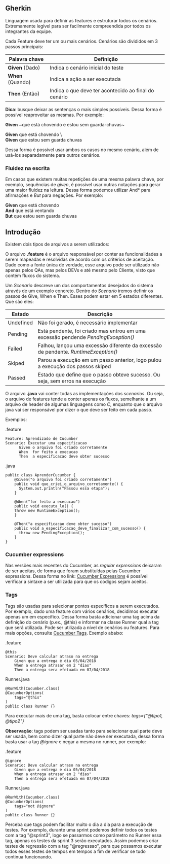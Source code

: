 ## Gherkin

Linguagem usada para definir as features e estruturar todos os cenários. Extremamente legível para ser facilmente compreendida por todos os integrantes da equipe.

Cada Feature deve ter um ou mais cenários. Cenários são divididos em 3 passos principais:

| Palavra chave   | Definição                                           |
|-----------------|-----------------------------------------------------|
|**Given** (Dado) | Indica o cenário inicial do teste                   |
|**When** (Quando)| Indica a ação a ser executada                       |
|**Then** (Então) | Indica o que deve ter acontecido ao final do cenário|

**Dica**: busque deixar as sentenças o mais simples possíveis. Dessa forma é possível reaproveitar as mesmas. Por exemplo:

   **Given** ~que está chovendo e estou sem guarda-chuvas~

   **Given** que está chovendo \                          
   **Given** que estou sem guarda chuvas                  

Dessa forma é possível usar ambos os casos no mesmo cenário, além de usá-los separadamente para outros cenários.

### Fluidez na escrita

Em casos que existem muitas repetições de uma mesma palavra chave, por exemplo, sequências de *given*, é possível usar outras notações para gerar uma maior fluidez na leitura. Dessa forma podemos utilizar And* para afirmações e *But* para negações. Por exemplo:

   **Given** que está chovendo \
   **And** que está ventando                     
   **But** que estou sem guarda chuvas    

## Introdução

Existem dois tipos de arquivos a serem utilizados:

O arquivo **.feature** é o arquivo responsável por conter as funcionalidades a serem mapeadas e resolvidas de acordo com os critérios de aceitação. Dado como a fonte única de verdade, esse arquivo pode ser utilizado não apenas pelos QAs, mas pelos DEVs e até mesmo pelo Cliente, visto que contém fluxos do sistema.

Um *Scenario* descreve um dos comportamentos desejados do sistema através de um exemplo concreto. Dentro do *Scenario* iremos definir os passos de Give, When e Then. Esses podem estar em 5 estados diferentes. Que são eles:

| Estado    | Descrição                                                                         |  
|-----------|-----------------------------------------------------------------------------------|
| Undefined |Não foi gerado, é necessário implementar                                           |
|  Pending  |Está pendente, foi criado mas entrou em uma excessão pendende *PendingException()* |
|  Failed   |Falhou, lançou uma excessão diferente da excessão de pendente. *RuntimeException()*|
|  Skiped   |Parou a execução em um passo anterior, logo pulou a execução dos passos skiped     |
|  Passed   |Estado que define que o passo obteve sucesso. Ou seja, sem erros na execução       |

O arquivo **.java** vai conter todas as implementações dos *scenarios*. Ou seja, o arquivo de features tende a conter apenas os fluxos, semelhante a um arquivo de header de algumas linguagens como *C*, enquanto que o arquivo java vai ser responsável por dizer o que deve ser feito em cada passo.

Exemplos:

.feature

    Feature: Aprendizado de Cucumber
    Scenario: Executar uma especificacao
	      Given o arquivo foi criado corretamente
	      When  for feito a execucao
	      Then  a especificacao deve obter sucesso

.java
    
    public class AprenderCucumber {
	    @Given("o arquivo foi criado corretamente")
	    public void que_criei_o_arquivo_corretamente() {
	      System.out.println("Passou essa etapa");
	    }

	    @When("for feito a execucao")
	    public void executa_lo() {
        throw new RuntimeException();
	    }

	    @Then("a especificacao deve obter sucesso")
	    public void a_especificacao_deve_finalizar_com_sucesso() {
	      throw new PendingException();
	    }
    }

### Cucumber expressions

Nas versões mais recentes do Cucumber, as *regular expressions* deixaram de ser aceitas, de forma que foram substituídas pelas Cucumber expressions. Dessa forma no link: [Cucumber Expressions](https://github.com/cucumber/cucumber-expressions#readme) é possível verificar a sintaxe a ser utilizada para que os codigos sejam aceitos.


### Tags

Tags são usadas para selecionar pontos específicos a serem executados. Por exemplo, dado uma feature com vários cenários, decidimos executar apenas um em específico. Dessa forma basta adicionar uma tag acima da definição do cenário (p.ex., @this) e informar na classe Runner qual a tag que será utilizada. Pode ser utilizada a nível de cenários ou features. Para mais opções, consulte [Cucumber Tags](https://www.toolsqa.com/cucumber/cucumber-tags/). Exemplo abaixo:

.feature

	@this
	Scenario: Deve calcular atraso na entrega
		Given que a entrega é dia 05/04/2018
		When a entrega atrasar em 2 "dias"
		Then a entrega sera efetuada em 07/04/2018	

Runner.java
	
	@RunWith(Cucumber.class)
	@CucumberOptions(
		tags="@this"
	)
	public class Runner {}

Para executar mais de uma tag, basta colocar entre chaves: *tags={"@tipo1, @tipo2"}*

**Observação**: tags podem ser usadas tanto para selecionar qual parte deve ser usada, bem como dizer qual parte não deve ser executada, dessa forma basta usar a tag *@ignore* e negar a mesma no runner, por exemplo:

.feature

	@ignore
	Scenario: Deve calcular atraso na entrega
		Given que a entrega é dia 05/04/2018
		When a entrega atrasar em 2 "dias"
		Then a entrega sera efetuada em 07/04/2018	

Runner.java
	
	@RunWith(Cucumber.class)
	@CucumberOptions(
		tags="not @ignore"
	)
	public class Runner {}


Perceba que tags podem facilitar muito o dia a dia para a execução de testes. Por exemplo, durante uma sprint podemos definir todos os testes com a tag "@sprint3", logo se passarmos como parâmetro no Runner essa tag, apenas os testes da sprint 3 serão executados. Assim podemos criar testes de regressão com a tag "@regressao", para que possamos executar todos esses testes de tempos em tempos a fim de verificar se tudo continua funcionando.
